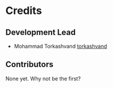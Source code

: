 # Credits

## Development Lead

- Mohammad Torkashvand [torkashvand](https://github.com/torkashvand)

## Contributors

None yet. Why not be the first?